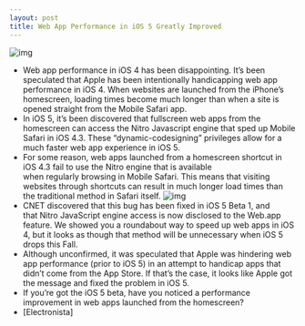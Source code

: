 ```yaml
---
layout: post
title: Web App Performance in iOS 5 Greatly Improved
---
```

![img](http://media.idownloadblog.com/wp-content/uploads/2011/03/Mobile-Safari-Icon-e1301586350137.png)
* Web app performance in iOS 4 has been disappointing. It’s been speculated that Apple has been intentionally handicapping web app performance in iOS 4. When websites are launched from the iPhone’s homescreen, loading times become much longer than when a site is opened straight from the Mobile Safari app.
* In iOS 5, it’s been discovered that fullscreen web apps from the homescreen can access the Nitro Javascript engine that sped up Mobile Safari in iOS 4.3. These “dynamic-codesigning” privileges allow for a much faster web app experience in iOS 5.
* For some reason, web apps launched from a homescreen shortcut in iOS 4.3 fail to use the Nitro engine that is available when regularly browsing in Mobile Safari. This means that visiting websites through shortcuts can result in much longer load times than the traditional method in Safari itself.
![img](http://media.idownloadblog.com/wp-content/uploads/2011/06/web-app-example.png)
* CNET discovered that this bug has been fixed in iOS 5 Beta 1, and that Nitro JavaScript engine access is now disclosed to the Web.app feature. We showed you a roundabout way to speed up web apps in iOS 4, but it looks as though that method will be unnecessary when iOS 5 drops this Fall.
* Although unconfirmed, it was speculated that Apple was hindering web app performance (prior to iOS 5) in an attempt to handicap apps that didn’t come from the App Store. If that’s the case, it looks like Apple got the message and fixed the problem in iOS 5.
* If you’re got the iOS 5 beta, have you noticed a performance improvement in web apps launched from the homescreen?
* [Electronista]


